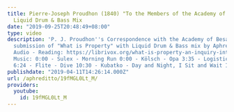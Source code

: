 ```yaml
---
title: Pierre-Joseph Proudhon (1840) "To the Members of the Academy of Besançon" -
  Liquid Drum & Bass Mix
date: "2019-09-25T20:48:49+08:00"
type: video
description: 'P. J. Proudhon''s Correspondence with the Academy of Besançon for the
  submission of "What is Property" with Liquid Drum & Bass mix by Aphreditto. ----------------------------------------------------------------------------------
  Audio - Reading: https://librivox.org/what-is-property-an-inquiry-into-the-principle-of-right-and-of-government-by-pierre-joseph-proudhon/
  Music: 0:00 - Sulex - Morning Run 0:00 - Kölsch - Opa 3:35 - Logistics - Cosmonaut
  6:24 - Flite - Dive 10:30 - Kubatko - Day and Night, I Sit and Wait Image: http://www.xlysauc.com/english/auction5_det.php?ccid=635&id=86617'
publishdate: "2019-04-11T14:26:14.000Z"
url: /aphreditto/19fMGL0Lt_M/
providers:
  youtube:
    id: 19fMGL0Lt_M
---
```

